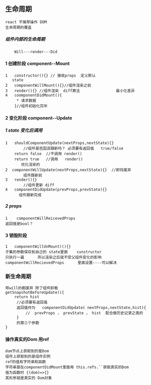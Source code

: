 ## 生命周期

    react 不推荐操作 DOM
    生命周期的覆盖 
    
##### 组件内部的生命周期

        Will---render---Did
#### 1  创建阶段  component--Mount

    1   constructor(){} // 接收props  定义默认 
       state
    2   componentWillMount(){}//组件渲染之前
    3   render(){} //组件渲染  diff算法                最小化差异
    4   coomponentDidMount(){
         * 请求数据 
        }//组件初始化完毕

    
#### 2  变化阶段  component--Update

#####    1  state  变化后调用

    1   shouldComponentUpdate(nextProps,nextState){}
            //组件是否因该跟新吗？ 必须要有返回值   true/false
        return false  //不调用 render()
        return true   //调用   render()
           优化渲染的 
    2  componentWillUpdate(nextProps,nextState){}  //即将废弃
            组件跟新前
    3   render(){}
            //组件更新 diff
    4   componentDidUpdate(prevProps,prevState){}
          组件跟新完成
#####    2   props

    1    componentWillReicevedProps 
    返回值是bool？

    

#### 3  销毁阶段

    1   componentWillUnMount)(){}
    子集的参数保存到自己的 state里面    cunstructor
    只执行一遍      所以渲染之后就不受父组件变化的影响
    componentWillRecievedProps      里面设置----可以解决
 
 
### 新生命周期

    带will的都废弃 除了组件卸载
    getSnapshotBeforeUpdate(){
        return hist
         //必须要有返回值
         返回值作为   componentDidUpdate( nextProps,nextState,hist){
             //  prevProps ， prevState ， hist  配合做历史记录之类的
         }
         的第三个参数
    }
     
#### 操作真实的Dom  用ref

    dom节点上获取到的是Dom
    组件上获取到的是组件实例
    ref的值有字符串和函数
    字符串是在componentDidMount里面用 this.refs.``获取真实的Dom
    值为函数时 {(dom)=>{}
    其形参就是真实的 Dom对象
    
    
    
 

    